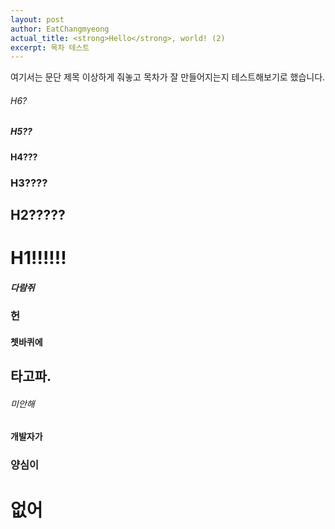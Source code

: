 ```yaml
---
layout: post
author: EatChangmyeong
actual_title: <strong>Hello</strong>, world! (2)
excerpt: 목차 테스트
---
```


여기서는 문단 제목 이상하게 줘놓고 목차가 잘 만들어지는지 테스트해보기로 했습니다.

###### H6?
##### H5??
#### H4???
### H3????
## H2?????
# H1!!!!!!
##### 다람쥐
### 헌
#### 쳇바퀴에
## 타고파.
###### 미안해
#### 개발자가
### 양심이
# 없어
